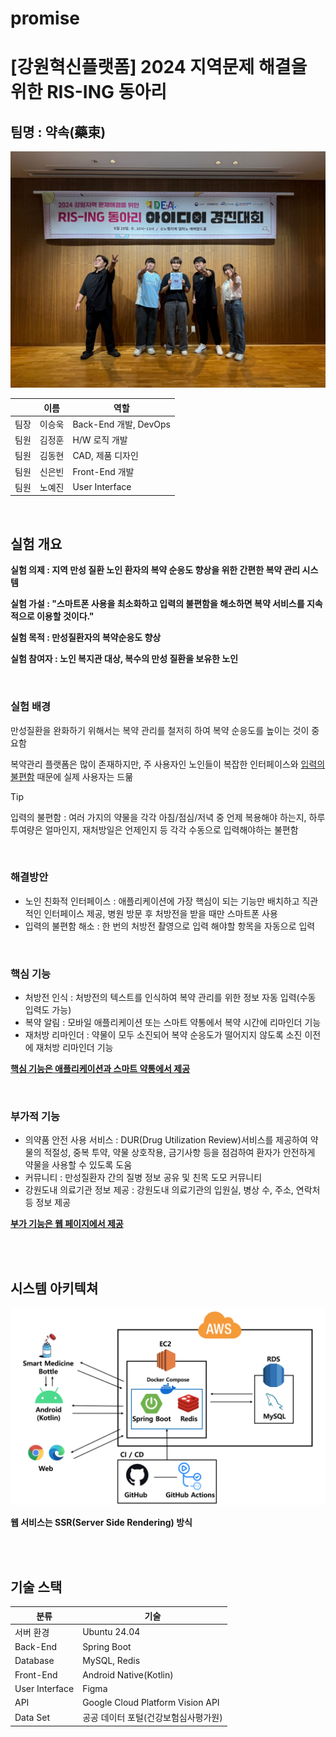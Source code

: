 # promise


# [강원혁신플랫폼] 2024 지역문제 해결을 위한 RIS-ING 동아리

## 팀명 : 약속(藥束)

![IMG_0805](./images/README/IMG_0805.JPG)

|      | 이름   | 역할                  |
| ---- | ------ | --------------------- |
| 팀장 | 이승욱 | Back-End 개발, DevOps |
| 팀원 | 김정훈 | H/W 로직 개발         |
| 팀원 | 김동현 | CAD, 제품 디자인      |
| 팀원 | 신은빈 | Front-End 개발        |
| 팀원 | 노예진 | User Interface        |

<br>

## 실험 개요

**실험 의제 : 지역 만성 질환 노인 환자의 복약 순응도 향상을 위한 간편한 복약 관리 시스템**

**실험 가설 : "스마트폰 사용을 최소화하고 입력의 불편함을 해소하면 복약 서비스를 지속적으로 이용할 것이다."**

**실험 목적 : 만성질환자의 복약순응도 향상**

**실험 참여자 : 노인 복지관 대상, 복수의 만성 질환을 보유한 노인**

<br>

### 실험 배경

만성질환을 완화하기 위해서는 복약 관리를 철저히 하여 복약 순응도를 높이는 것이 중요함

복약관리 플랫폼은 많이 존재하지만, 주 사용자인 노인들이 복잡한 인터페이스와 <u>입력의 불편함</u> 때문에 실제 사용자는 드묾

> [!TIP]
>
> 입력의 불편함 : 여러 가지의 약물을 각각 아침/점심/저녁 중 언제 복용해야 하는지, 하루 투여량은 얼마인지, 재처방일은 언제인지 등 각각 수동으로 입력해야하는 불편함

<br>

### 해결방안

- 노인 친화적 인터페이스 : 애플리케이션에 가장 핵심이 되는 기능만 배치하고 직관적인 인터페이스 제공, 병원 방문 후 처방전을 받을 때만 스마트폰 사용
- 입력의 불편함 해소 : 한 번의 처방전 촬영으로 입력 해야할 항목을 자동으로 입력

<br>

### 핵심 기능

- 처방전 인식 : 처방전의 텍스트를 인식하여 복약 관리를 위한 정보 자동 입력(수동 입력도 가능)
- 복약 알림 : 모바일 애플리케이션 또는 스마트 약통에서 복약 시간에 리마인더 기능
- 재처방 리마인더 : 약물이 모두 소진되어 복약 순응도가 떨어지지 않도록 소진 이전에 재처방 리마인더 기능

<u>**핵심 기능은 애플리케이션과 스마트 약통에서 제공**</u>

<br>

### 부가적 기능

- 의약품 안전 사용 서비스 : DUR(Drug Utilization Review)서비스를 제공하여 약물의 적절성, 중복 투약, 약물 상호작용, 금기사항 등을 점검하여 환자가 안전하게 약물을 사용할 수 있도록 도움
- 커뮤니티 : 만성질환자 간의 질병 정보 공유 및 친목 도모 커뮤니티
- 강원도내 의료기관 정보 제공 : 강원도내 의료기관의 입원실, 병상 수, 주소, 연락처 등 정보 제공

<u>**부가 기능은 웹 페이지에서 제공**</u>

<br>

<br>

## 시스템 아키텍쳐

![Architecture](./images/README/Architecture.png)

**웹 서비스는 SSR(Server Side Rendering) 방식**

<br>

<br>

## 기술 스택

| 분류           | 기술                                 |
| -------------- | ------------------------------------ |
| 서버 환경      | Ubuntu 24.04                         |
| Back-End       | Spring Boot                          |
| Database       | MySQL, Redis                         |
| Front-End      | Android Native(Kotlin)               |
| User Interface | Figma                                |
| API            | Google Cloud Platform Vision API     |
| Data Set       | 공공 데이터 포털(건강보험심사평가원) |

